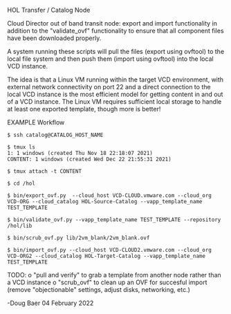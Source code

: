 HOL Transfer / Catalog Node

Cloud Director out of band transit node: export and import functionality in
addition to the "validate_ovf" functionality to ensure that all component files have been
downloaded properly.

A system running these scripts will pull the files (export using ovftool) to the local
file system and then push them (import using ovftool) into the local VCD instance.

The idea is that a Linux VM running within the target VCD environment, with external
network connectivity on port 22 and a direct connection to the local VCD instance is the most
efficient model for getting content in and out of a VCD instance. The Linux VM requires sufficient
local storage to handle at least one exported template, though more is better!


EXAMPLE Workflow

`$ ssh catalog@CATALOG_HOST_NAME`

```
$ tmux ls
1: 1 windows (created Thu Nov 18 22:18:07 2021)
CONTENT: 1 windows (created Wed Dec 22 21:55:31 2021)
```

`$ tmux attach -t CONTENT`


`$ cd /hol`

`$ bin/export_ovf.py  --cloud_host VCD-CLOUD.vmware.com --cloud_org VCD-ORG --cloud_catalog HOL-Source-Catalog --vapp_template_name TEST_TEMPLATE`

`$ bin/validate_ovf.py --vapp_template_name TEST_TEMPLATE --repository /hol/lib`

`$ bin/scrub_ovf.py lib/2vm_blank/2vm_blank.ovf`

`$ bin/import_ovf.py --cloud_host VCD-CLOUD2.vmware.com --cloud_org VCD-ORG2 --cloud_catalog HOL-Target-Catalog --vapp_template_name TEST_TEMPLATE`


TODO:
	o "pull and verify" to grab a template from another node rather than a VCD instance
	o "scrub_ovf" to clean up an OVF for succesful import (remove "objectionable" settings, adjust disks, networking, etc.)

-Doug Baer
04 February 2022
